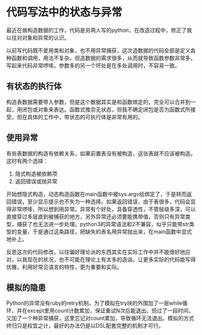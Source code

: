 # 代码写法中的状态与异常

最近在做构造数据的工作，代码是另两人写的python，在改造过程中，修正了我以往对对象和异常的认识。

以前写代码既不爱用类和对象，也不用异常捕获，这次造数据的代码全部是定义各种函数和调用，用法不复杂。但造数据的需求很多，从而就导致函数参数非常多，写起来代码非常啰嗦。参数多的另一个坏处是在多处调用时，不容易一致。

## 有状态的执行体

构造表数据需要带入参数，但是这个数据其实是和函数绑定的，完全可以合并到一起，用闭包或对象来表达。函数式推崇无状态，但我不确定闭包是否为函数式所接受，但在具体的工作中，带状态的可执行体是非常有用的。

## 使用异常

有些表数据的构造有依赖关系，如果前置表没有被构造，这张表就不应该被构造。这时有两个选择：

1. 隐式构造被依赖项
2. 返回错误或抛异常

开始想隐式构造，动态构造函数在main函数中被sys.argv给绑定了，于是转而返回错误，至少显示提示也不失为一种选择。如果返回错误，由于表很多，代码会显得非常啰嗦，所以想到用异常。异常有个好处，具备穿透性，不管层级多深，可以直接穿过多层直到被捕获的地方，另外异常还必须要能携带值，否则只有异常类型，捕获了也无法进一步处理。python3的异常语法和2不兼容，似乎只能带str类型的变量，于是通过这条路径，把缺失的表名用异常抛出来，在main函数中显式地补上。

反思这次的代码修改，以往偏好理论派的东西其实在实际工作中并不能很好地应对。以我现在的状况，也不可能在理论上有太多的造诣，让更多实际的代码能写得优雅，利用好常见语言的特性，更为重要和实际。

## 模拟的隐患

Python的异常没有ruby的retry机制，为了模拟在try块的外围加了一层while循环，并在except里用count计数累加，保证重试N次后能退出。但过了一段时间，又加了一个种异常捕获，这里忘记对count累加，导致循环无法退出。模拟的方式终归只是权宜之计，最好的办法仍是以DSL配套完整的机制才可行。
